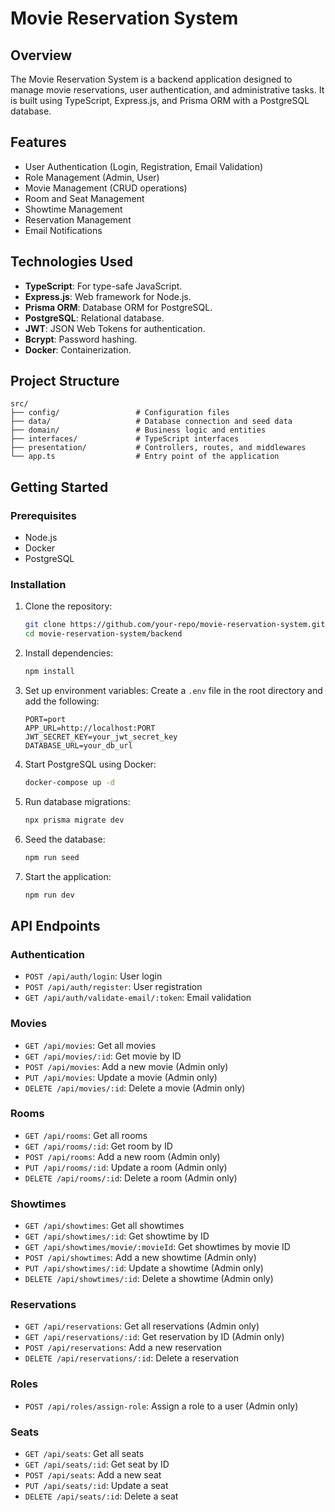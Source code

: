 # Movie Reservation System

## Overview

The Movie Reservation System is a backend application designed to manage movie reservations, user authentication, and administrative tasks. It is built using TypeScript, Express.js, and Prisma ORM with a PostgreSQL database.

## Features

- User Authentication (Login, Registration, Email Validation)
- Role Management (Admin, User)
- Movie Management (CRUD operations)
- Room and Seat Management
- Showtime Management
- Reservation Management
- Email Notifications

## Technologies Used

- **TypeScript**: For type-safe JavaScript.
- **Express.js**: Web framework for Node.js.
- **Prisma ORM**: Database ORM for PostgreSQL.
- **PostgreSQL**: Relational database.
- **JWT**: JSON Web Tokens for authentication.
- **Bcrypt**: Password hashing.
- **Docker**: Containerization.

## Project Structure

```
src/
├── config/                 # Configuration files
├── data/                   # Database connection and seed data
├── domain/                 # Business logic and entities
├── interfaces/             # TypeScript interfaces
├── presentation/           # Controllers, routes, and middlewares
└── app.ts                  # Entry point of the application
```

## Getting Started

### Prerequisites

- Node.js
- Docker
- PostgreSQL

### Installation

1. Clone the repository:

   ```sh
   git clone https://github.com/your-repo/movie-reservation-system.git
   cd movie-reservation-system/backend
   ```

2. Install dependencies:

   ```sh
   npm install
   ```

3. Set up environment variables:
   Create a `.env` file in the root directory and add the following:

   ```env
   PORT=port
   APP_URL=http://localhost:PORT
   JWT_SECRET_KEY=your_jwt_secret_key
   DATABASE_URL=your_db_url
   ```

4. Start PostgreSQL using Docker:

   ```sh
   docker-compose up -d
   ```

5. Run database migrations:

   ```sh
   npx prisma migrate dev
   ```

6. Seed the database:

   ```sh
   npm run seed
   ```

7. Start the application:
   ```sh
   npm run dev
   ```

## API Endpoints

### Authentication

- `POST /api/auth/login`: User login
- `POST /api/auth/register`: User registration
- `GET /api/auth/validate-email/:token`: Email validation

### Movies

- `GET /api/movies`: Get all movies
- `GET /api/movies/:id`: Get movie by ID
- `POST /api/movies`: Add a new movie (Admin only)
- `PUT /api/movies`: Update a movie (Admin only)
- `DELETE /api/movies/:id`: Delete a movie (Admin only)

### Rooms

- `GET /api/rooms`: Get all rooms
- `GET /api/rooms/:id`: Get room by ID
- `POST /api/rooms`: Add a new room (Admin only)
- `PUT /api/rooms/:id`: Update a room (Admin only)
- `DELETE /api/rooms/:id`: Delete a room (Admin only)

### Showtimes

- `GET /api/showtimes`: Get all showtimes
- `GET /api/showtimes/:id`: Get showtime by ID
- `GET /api/showtimes/movie/:movieId`: Get showtimes by movie ID
- `POST /api/showtimes`: Add a new showtime (Admin only)
- `PUT /api/showtimes/:id`: Update a showtime (Admin only)
- `DELETE /api/showtimes/:id`: Delete a showtime (Admin only)

### Reservations

- `GET /api/reservations`: Get all reservations (Admin only)
- `GET /api/reservations/:id`: Get reservation by ID (Admin only)
- `POST /api/reservations`: Add a new reservation
- `DELETE /api/reservations/:id`: Delete a reservation

### Roles

- `POST /api/roles/assign-role`: Assign a role to a user (Admin only)

### Seats

- `GET /api/seats`: Get all seats
- `GET /api/seats/:id`: Get seat by ID
- `POST /api/seats`: Add a new seat
- `PUT /api/seats/:id`: Update a seat
- `DELETE /api/seats/:id`: Delete a seat
